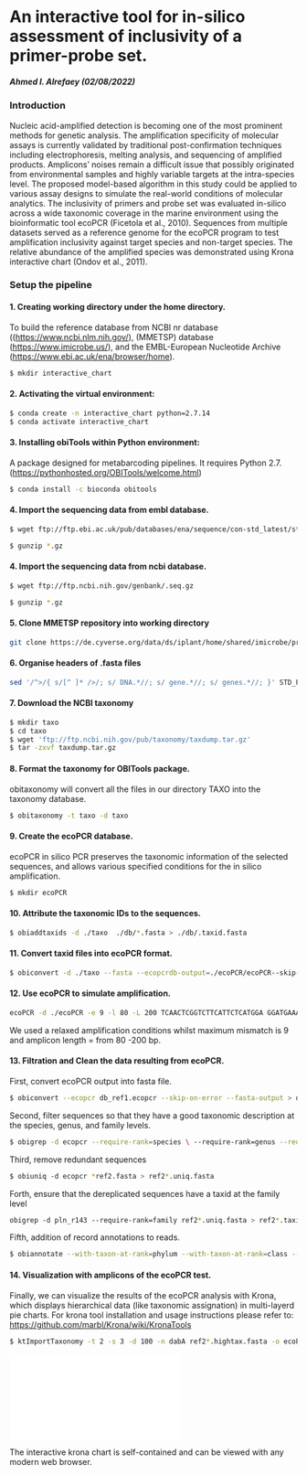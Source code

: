 An interactive tool for in-silico assessment of inclusivity of a primer-probe set. 
================

##### Ahmed I. Alrefaey (02/08/2022)

### Introduction

Nucleic acid-amplified detection is becoming one of the most prominent methods for genetic analysis. The amplification specificity of molecular assays is currently validated by traditional post-confirmation techniques including electrophoresis, melting analysis, and sequencing of amplified products. Amplicons’ noises remain a difficult issue that possibly originated from environmental samples and highly variable targets at the intra-species level. The proposed model-based algorithm in this study could be applied to various assay designs to simulate the real-world conditions of molecular analytics. The inclusivity of primers and probe set was evaluated in-silico across a wide taxonomic coverage in the marine environment using the bioinformatic tool ecoPCR (Ficetola et al., 2010). Sequences from multiple datasets served as a reference genome for the ecoPCR program to test amplification inclusivity against target species and non-target species. The relative abundance of the amplified species was demonstrated using Krona interactive chart (Ondov et al., 2011).

### Setup the pipeline 

#### 1. Creating working directory under the home directory.

To build the reference database from NCBI nr database ((https://www.ncbi.nlm.nih.gov/), (MMETSP) database (https://www.imicrobe.us/), and the EMBL-European Nucleotide Archive (https://www.ebi.ac.uk/ena/browser/home).

``` bash
$ mkdir interactive_chart
```

#### 2. Activating the virtual environment:

``` bash
$ conda create -n interactive_chart python=2.7.14
$ conda activate interactive_chart
```


#### 3. Installing obiTools within Python environment:

A package designed for metabarcoding pipelines. It requires Python 2.7. (https://pythonhosted.org/OBITools/welcome.html)

``` bash
$ conda install -c bioconda obitools
```


#### 4. Import the sequencing data from embl database.

``` bash
$ wget ftp://ftp.ebi.ac.uk/pub/databases/ena/sequence/con-std_latest/std/STD*.fasta.gz

$ gunzip *.gz
```
#### 4. Import the sequencing data from ncbi database.

``` bash
$ wget ftp://ftp.ncbi.nih.gov/genbank/.seq.gz

$ gunzip *.gz
```

#### 5. Clone MMETSP repository into working directory

``` bash
git clone https://de.cyverse.org/data/ds/iplant/home/shared/imicrobe/projects/ interactive_chart
```

#### 6. Organise headers of .fasta files
``` bash
sed '/^>/{ s/[^ ]* />/; s/ DNA.*//; s/ gene.*//; s/ genes.*//; }' STD_PRO_1.fasta
```

#### 7. Download the NCBI taxonomy


``` bash
$ mkdir taxo
$ cd taxo
$ wget 'ftp://ftp.ncbi.nih.gov/pub/taxonomy/taxdump.tar.gz'
$ tar -zxvf taxdump.tar.gz
```
#### 8. Format the taxonomy for OBITools package.
obitaxonomy will convert all the files in our directory TAXO into the taxonomy database.
``` bash
$ obitaxonomy -t taxo -d taxo
```
#### 9. Create the ecoPCR database.
ecoPCR in silico PCR preserves the taxonomic information of the selected sequences, and allows various specified conditions for the in silico amplification. 

``` bash
$ mkdir ecoPCR
```
#### 10. Attribute the taxonomic IDs to the sequences.

``` bash
$ obiaddtaxids -d ./taxo  ./db/*.fasta > ./db/.taxid.fasta
```
#### 11. Convert taxid files into ecoPCR format.

``` bash
$ obiconvert -d ./taxo --fasta --ecopcrdb-output=./ecoPCR/ecoPCR--skip-on-error ./db/*.taxid.fasta
```
#### 12. Use ecoPCR to simulate amplification.

``` bash
ecoPCR -d ./ecoPCR -e 9 -l 80 -L 200 TCAACTCGGTCTTCATTCTCATGGA GGATGAAATTCTCGAATCGGCCTC AAGTGCCAAACGTTCTTCTTCG > ncbi2_ref_t.ecopcr
```
We used a relaxed amplification conditions whilst maximum mismatch is 9
and amplicon length = from 80 -200 bp.


#### 13. Filtration and Clean the data resulting from ecoPCR.
First, convert ecoPCR output into fasta file.

``` bash
$ obiconvert --ecopcr db_ref1.ecopcr --skip-on-error --fasta-output > db_ref1.fasta
```
Second, filter sequences so that they have a good taxonomic description at the species, genus, and family levels.

``` bash
$ obigrep -d ecopcr --require-rank=species \ --require-rank=genus --require-rank=family db_ref1.fasta > db_ref2.fasta
```
Third, remove redundant sequences

``` bash
$ obiuniq ‐d ecopcr *ref2.fasta > ref2*.uniq.fasta
```
Forth, ensure that the dereplicated sequences have a taxid at the family level

``` bash
obigrep ‐d pln_r143 ‐‐require‐rank=family ref2*.uniq.fasta > ref2*.taxid.fasta
```

Fifth, addition of record annotations to reads.

``` bash
$ obiannotate --with-taxon-at-rank=phylum --with-taxon-at-rank=class --with-taxon-at-rank=subclass --with-taxon-at-rank=order --with-taxon-at-rank=family --with-taxon-at-rank=genus --with-taxon-at-rank=species ref2*.fasta > ref2*.hightax.fasta
```
#### 14. Visualization with amplicons of the ecoPCR test.
Finally, we can visualize the results of the ecoPCR analysis with Krona, which displays hierarchical data (like taxonomic assignation) in multi-layerd pie charts. For krona tool installation and usage instructions please refer to: https://github.com/marbl/Krona/wiki/KronaTools

``` bash
$ ktImportTaxonomy -t 2 -s 3 -d 100 -n dabA ref2*.hightax.fasta -o ecoPCR_dabA.html
```
![](README_files/Interactive_inclusivity.html)

The interactive krona chart is self-contained and can be viewed with any modern web browser.
